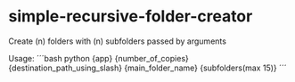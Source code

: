 # simple-recursive-folder-creator
Create (n) folders with (n) subfolders passed by arguments

Usage:
´´´bash
  python {app} {number_of_copies} {destination_path_using_slash} {main_folder_name} {subfolders(max 15)}
´´´
